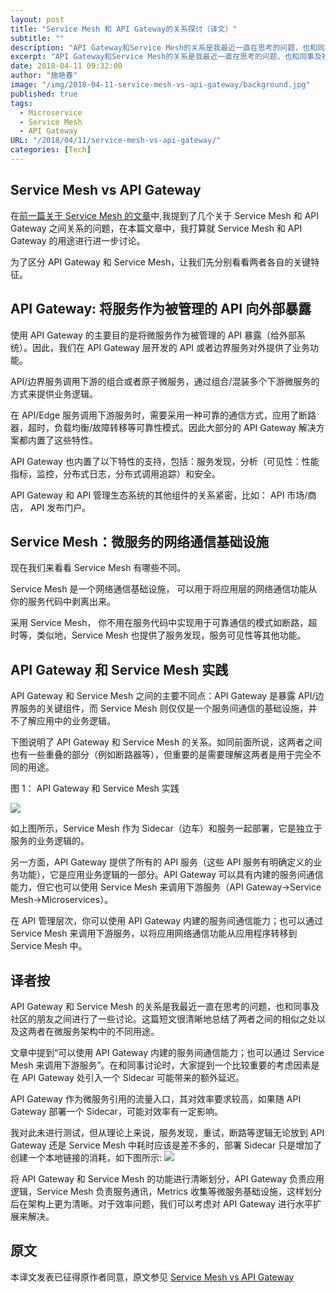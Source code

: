 ```yaml
---
layout: post
title: "Service Mesh 和 API Gateway的关系探讨（译文）"
subtitle: ""
description: "API Gateway和Service Mesh的关系是我最近一直在思考的问题，也和同事及社区的朋友之间进行了一些讨论。这篇短文很清晰地总结了两者之间的相似之处以及这两者在微服务架构中的不同用途。"
excerpt: "API Gateway和Service Mesh的关系是我最近一直在思考的问题，也和同事及社区的朋友之间进行了一些讨论。这篇短文很清晰地总结了两者之间的相似之处以及这两者在微服务架构中的不同用途。"
date: 2018-04-11 09:32:00
author: "施艳春"
image: "/img/2018-04-11-service-mesh-vs-api-gateway/background.jpg"
published: true
tags:
  - Microservice
  - Service Mesh
  - API Gateway
URL: "/2018/04/11/service-mesh-vs-api-gateway/"
categories: [Tech]
---
```


## Service Mesh vs API Gateway

在[前一篇关于 Service Mesh 的文章](https://medium.com/microservices-in-practice/service-mesh-for-microservices-2953109a3c9a)中,我提到了几个关于 Service Mesh 和 API Gateway 之间关系的问题，在本篇文章中，我打算就 Service Mesh 和 API Gateway 的用途进行进一步讨论。

为了区分 API Gateway 和 Service Mesh，让我们先分别看看两者各自的关键特征。

## API Gateway: 将服务作为被管理的 API 向外部暴露

使用 API Gateway 的主要目的是将微服务作为被管理的 API 暴露（给外部系统）。因此，我们在 API Gateway 层开发的 API 或者边界服务对外提供了业务功能。

API/边界服务调用下游的组合或者原子微服务，通过组合/混装多个下游微服务的方式来提供业务逻辑。

在 API/Edge 服务调用下游服务时，需要采用一种可靠的通信方式，应用了断路器，超时，负载均衡/故障转移等可靠性模式。因此大部分的 API Gateway 解决方案都内置了这些特性。

API Gateway 也内置了以下特性的支持，包括：服务发现，分析（可见性：性能指标，监控，分布式日志，分布式调用追踪）和安全。

API Gateway 和 API 管理生态系统的其他组件的关系紧密，比如： API 市场/商店， API 发布门户。

## Service Mesh：微服务的网络通信基础设施

现在我们来看看 Service Mesh 有哪些不同。

Service Mesh 是一个网络通信基础设施， 可以用于将应用层的网络通信功能从你的服务代码中剥离出来。

采用 Service Mesh， 你不用在服务代码中实现用于可靠通信的模式如断路，超时等，类似地，Service Mesh 也提供了服务发现，服务可见性等其他功能。

## API Gateway 和 Service Mesh 实践

API Gateway 和 Service Mesh 之间的主要不同点：API Gateway 是暴露 API/边界服务的关键组件，而 Service Mesh 则仅仅是一个服务间通信的基础设施，并不了解应用中的业务逻辑。

下图说明了 API Gateway 和 Service Mesh 的关系。如同前面所说，这两者之间也有一些重叠的部分（例如断路器等），但重要的是需要理解这两者是用于完全不同的用途。

图 1： API Gateway 和 Service Mesh 实践

![](/img/2018-04-11-service-mesh-vs-api-gateway/service-mesh-vs-api-gateway.png)

如上图所示，Service Mesh 作为 Sidecar（边车）和服务一起部署，它是独立于服务的业务逻辑的。

另一方面，API Gateway 提供了所有的 API 服务（这些 API 服务有明确定义的业务功能），它是应用业务逻辑的一部分。API Gateway 可以具有内建的服务间通信能力，但它也可以使用 Service Mesh 来调用下游服务（API Gateway->Service Mesh->Microservices）。

在 API 管理层次，你可以使用 API Gateway 内建的服务间通信能力；也可以通过 Service Mesh 来调用下游服务，以将应用网络通信功能从应用程序转移到 Service Mesh 中。

## 译者按

API Gateway 和 Service Mesh 的关系是我最近一直在思考的问题，也和同事及社区的朋友之间进行了一些讨论。这篇短文很清晰地总结了两者之间的相似之处以及这两者在微服务架构中的不同用途。

文章中提到“可以使用 API Gateway 内建的服务间通信能力；也可以通过 Service Mesh 来调用下游服务”。在和同事讨论时，大家提到一个比较重要的考虑因素是在 API Gateway 处引入一个 Sidecar 可能带来的额外延迟。

API Gateway 作为微服务引用的流量入口，其对效率要求较高，如果随 API Gateway 部署一个 Sidecar，可能对效率有一定影响。

我对此未进行测试，但从理论上来说，服务发现，重试，断路等逻辑无论放到 API Gateway 还是 Service Mesh 中耗时应该是差不多的，部署 Sidecar 只是增加了创建一个本地链接的消耗，如下图所示:
![](/img/2018-04-11-service-mesh-vs-api-gateway/api-gateway-with-service-mesh.png)

将 API Gateway 和 Service Mesh 的功能进行清晰划分，API Gateway 负责应用逻辑，Service Mesh 负责服务通讯，Metrics 收集等微服务基础设施，这样划分后在架构上更为清晰。对于效率问题，我们可以考虑对 API Gateway 进行水平扩展来解决。

## 原文

本译文发表已征得原作者同意，原文参见 [Service Mesh vs API Gateway](https://medium.com/microservices-in-practice/service-mesh-vs-api-gateway-a6d814b9bf56)

